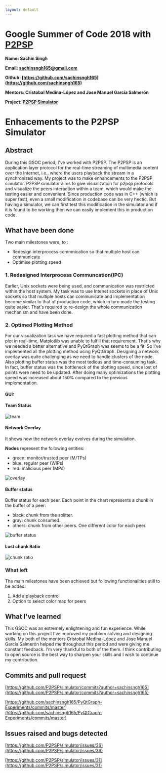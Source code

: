 ```yaml
---
layout: default
---
```

# Google Summer of Code 2018 with [P2PSP](p2psp.org)

**Name: Sachin Singh**

**Email: sachinsngh165@gmail.com**

**Github: [https://github.com/sachinsngh165](https://github.com/sachinsngh165)**

**Mentors: Cristobal Medina-López and Jose Manuel García Salmerón**

**Project: [P2PSP Simulator](https://github.com/P2PSP/simulator/)**

# Enhacements to the P2PSP Simulator

## Abstract
During this GSOC period, I've worked with P2PSP. The P2PSP is an application layer protocol for the real-time streaming of multimedia content over the Internet, i.e., where the users playback the stream in a synchronized way. My project was to make enhancements to the P2PSP simulator. P2PSP simulator aims to give visualization for p2psp protocols and visualize the peers interaction within a team, which would make the testing easier and convenient. Since production code was in C++ (which is super fast), even a small modification in codebase can be very hectic. But having a simulator, we can first test this modification in the simulator and if it is found to be working then we can easily implement this in production code.

## What have been done
Two main milestones were, to :
* Redesign interprocess commnication so that multiple host can communicate
* Optimise plotting speed

### 1. Redesigned Interprocess Communcation(IPC)
Earlier, Unix sockets were being used, and communication was restricted within the host system. My task was to use Intenet sockets in place of Unix sockets so that multiple hosts can communicate and implementation become similar to that of production code, which in turn made the testing quite easier. That's required to re-design the whole communication mechanism and have been done.


### 2. Optimed Plotting Method 
For our visualization task we have required a fast plotting method that can plot in real-time, Matplotlib was unable to fulfill that requirement. That's why we needed a better alternative and PyQtGraph was seems to be a fit. So I've implemented all the plotting method using PyQtGraph. Designing a network overlay was quite challenging as we need to handle clusters of the node. Also plotting buffer status was the most tedious and time-consuming task. In fact, buffer status was the bottleneck of the plotting speed, since lost of points were need to be updated. After doing many optimizations the plotting speed was increased about 150% compared to the previous implementation. 

#### GUI:
#### Team Status 
![team](GSOC_Final_Report_res/team.png)

#### Network Overlay

It shows how the network overlay evolves during the simulation.

**Nodes** represent the following entities:

- green: monitor/trusted peer (M/TPs)
- blue: regular peer (WIPs)
- red: malicious peer (MPs)

![overlay](GSOC_Final_Report_res/network_overlay.png)

#### Buffer status

Buffer status for each peer. Each point in the chart represents a chunk in the buffer of a peer:

- black: chunk from the splitter.
- gray: chunk consumed.
- others: chunk from other peers. One different color for each peer.
 
![buffer status](GSOC_Final_Report_res/buffer_status.png)

#### Lost chunk Ratio
![chunk ratio](GSOC_Final_Report_res/chunk_ratio.png)

### What left
The main milestones have been achieved but following functionalities still to be added:
1. Add a playback control
2. Option to select color map for peers

## What I've learned
This GSOC was an extremely enlightening and fun experience. While working on this project I've improved my problem solving and designing skills. My both of the mentors Cristobal Medina-López and Jose Manuel García Salmerón helped me throughout this period and were giving me constant feedback. I'm very thankful to both of the them. I think contributing to open source is the best way to sharpen your skills and I wish to continue my contribution.

## Commits and pull request
[https://github.com/P2PSP/simulator/commits?author=sachinsngh165](https://github.com/P2PSP/simulator/commits?author=sachinsngh165)

[https://github.com/sachinsngh165/PyQtGraph-Experiments/commits/master](https://github.com/sachinsngh165/PyQtGraph-Experiments/commits/master)

## Issues raised and bugs detected
[https://github.com/P2PSP/simulator/issues/36](https://github.com/P2PSP/simulator/issues/36)

[https://github.com/P2PSP/simulator/issues/31](https://github.com/P2PSP/simulator/issues/31)
